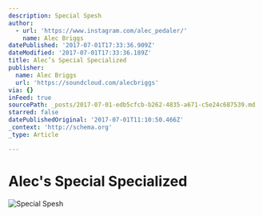 ```yaml
---
description: Special Spesh
author:
  - url: 'https://www.instagram.com/alec_pedaler/'
    name: Alec Briggs
datePublished: '2017-07-01T17:33:36.909Z'
dateModified: '2017-07-01T17:33:36.189Z'
title: Alec’s Special Specialized
publisher:
  name: Alec Briggs
  url: 'https://soundcloud.com/alecbriggs'
via: {}
inFeed: true
sourcePath: _posts/2017-07-01-edb5cfcb-b262-4835-a671-c5e24c687539.md
starred: false
datePublishedOriginal: '2017-07-01T11:10:50.466Z'
_context: 'http://schema.org'
_type: Article

---
```

# Alec's Special Specialized
![Special Spesh](https://the-grid-user-content.s3-us-west-2.amazonaws.com/6c12bc2a-2166-4538-b107-bbc3ea3268e7.jpg)